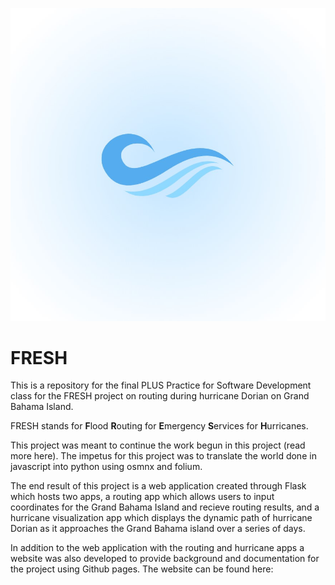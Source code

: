 ![fresh logo](logo.jpg "FRESH Logo")
# FRESH
This is a repository for the final PLUS Practice for Software Development class for the FRESH project on routing during hurricane Dorian on Grand Bahama Island. 

FRESH stands for **F**lood **R**outing for **E**mergency **S**ervices for **H**urricanes. 

This project was meant to continue the work begun in this project (read more here). The impetus for this project was to translate the world done in javascript into python using osmnx and folium. 

The end result of this project is a web application created through Flask which hosts two apps, a routing app which allows users to input coordinates for the Grand Bahama Island and recieve routing results, and a hurricane visualization app which displays the dynamic path of hurricane Dorian as it approaches the Grand Bahama island over a series of days.  

In addition to the web application with the routing and hurricane apps a website was also developed to provide background and documentation for the project using Github pages. The website can be found here: 


